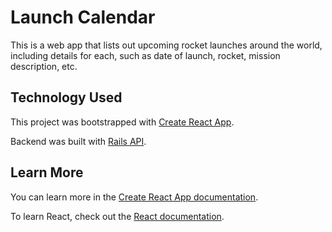 # Launch Calendar

This is a web app that lists out upcoming rocket launches around the world, including details for each, such as date of launch, rocket, mission description, etc.

## Technology Used

This project was bootstrapped with [Create React App](https://github.com/facebook/create-react-app).

Backend was built with [Rails API](https://guides.rubyonrails.org/api_app.html).

## Learn More

You can learn more in the [Create React App documentation](https://facebook.github.io/create-react-app/docs/getting-started).

To learn React, check out the [React documentation](https://reactjs.org/).
